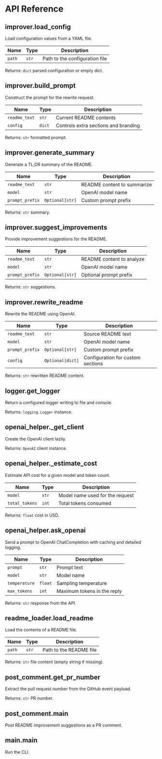 # API Reference

## improver.load_config

Load configuration values from a YAML file.

| Name | Type | Description |
| --- | --- | --- |
| `path` | `str` | Path to the configuration file |

Returns: `dict` parsed configuration or empty dict.

## improver.build_prompt

Construct the prompt for the rewrite request.

| Name | Type | Description |
| --- | --- | --- |
| `readme_text` | `str` | Current README contents |
| `config` | `dict` | Controls extra sections and branding |

Returns: `str` formatted prompt.

## improver.generate_summary

Generate a TL;DR summary of the README.

| Name | Type | Description |
| --- | --- | --- |
| `readme_text` | `str` | README content to summarize |
| `model` | `str` | OpenAI model name |
| `prompt_prefix` | `Optional[str]` | Custom prompt prefix |

Returns: `str` summary.

## improver.suggest_improvements

Provide improvement suggestions for the README.

| Name | Type | Description |
| --- | --- | --- |
| `readme_text` | `str` | README content to analyze |
| `model` | `str` | OpenAI model name |
| `prompt_prefix` | `Optional[str]` | Optional prompt prefix |

Returns: `str` suggestions.

## improver.rewrite_readme

Rewrite the README using OpenAI.

| Name | Type | Description |
| --- | --- | --- |
| `readme_text` | `str` | Source README text |
| `model` | `str` | OpenAI model name |
| `prompt_prefix` | `Optional[str]` | Custom prompt prefix |
| `config` | `Optional[dict]` | Configuration for custom sections |

Returns: `str` rewritten README content.

## logger.get_logger

Return a configured logger writing to file and console.

Returns: `logging.Logger` instance.

## openai_helper._get_client

Create the OpenAI client lazily.

Returns: `OpenAI` client instance.

## openai_helper._estimate_cost

Estimate API cost for a given model and token count.

| Name | Type | Description |
| --- | --- | --- |
| `model` | `str` | Model name used for the request |
| `total_tokens` | `int` | Total tokens consumed |

Returns: `float` cost in USD.

## openai_helper.ask_openai

Send a prompt to OpenAI ChatCompletion with caching and detailed logging.

| Name | Type | Description |
| --- | --- | --- |
| `prompt` | `str` | Prompt text |
| `model` | `str` | Model name |
| `temperature` | `float` | Sampling temperature |
| `max_tokens` | `int` | Maximum tokens in the reply |

Returns: `str` response from the API.

## readme_loader.load_readme

Load the contents of a README file.

| Name | Type | Description |
| --- | --- | --- |
| `path` | `str` | Path to the README file |

Returns: `str` file content (empty string if missing).

## post_comment.get_pr_number

Extract the pull request number from the GitHub event payload.

Returns: `str` PR number.

## post_comment.main

Post README improvement suggestions as a PR comment.

## main.main

Run the CLI.
